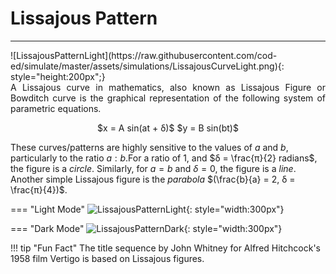 # Lissajous Pattern
---
<div style="float:right">
  ![LissajousPatternLight](https://raw.githubusercontent.com/cod-ed/simulate/master/assets/simulations/LissajousCurveLight.png){: style="height:200px";}
</div>

<p align="justify">
A Lissajous curve in mathematics, also known as Lissajous Figure or Bowditch curve is the
graphical representation of the following system of parametric equations.</p>

<center>
$x = A sin(at + δ)$  
$y = B sin(bt)$
</center>
  
These curves/patterns are highly sensitive to the values of $a$ and $b$, particularly to the ratio
$a:b$.For a ratio of $1$, and $δ = \frac{π}{2} radians$, the figure is a *circle*. Similarly, for $a = b$ and $δ = 0$, the figure is a *line*.  
Another simple Lissajous figure is the *parabola* $(\frac{b}{a} = 2, δ = \frac{π}{4})$. 

=== "Light Mode"
    ![LissajousPatternLight](https://raw.githubusercontent.com/cod-ed/assets/simulate/simulations/LissajousCurveLight.png){: style="width:300px"}
  
=== "Dark Mode"
    ![LissajousPatternDark](https://raw.githubusercontent.com/cod-ed/assets/simulate/simulations/LissajousCurveDark.png){: style="width:300px"}

!!! tip  "Fun Fact"
    The title sequence by John Whitney for Alfred Hitchcock's 1958 film Vertigo is based on Lissajous figures.
